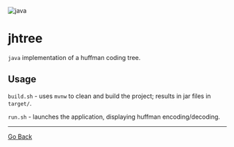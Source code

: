 ![java](https://github.com/dgj7/huffman/actions/workflows/java-build.yml/badge.svg)
# jhtree
`java` implementation of a huffman coding tree.

## Usage
`build.sh` - uses `mvnw` to clean and build the project; results in jar files in `target/`.

`run.sh` - launches the application, displaying huffman encoding/decoding.

---
[Go Back](..)
